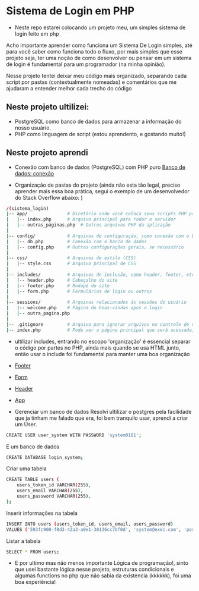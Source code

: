 # Sistema de Login em PHP

- Neste repo estarei colocando um projeto meu, um simples sistema de login feito em php

Acho importante aprender como funciona um Sistema De Login simples, até para você saber como funciona todo o fluxo, por mais simples que esse projeto seja, ter uma noção de como desenvolver ou pensar em um sistema de login é fundamental para um programador (na minha opinião).

Nesse projeto tentei deixar meu código mais organizado, separando cada script por pastas (contextualmente nomeadas) e comentários que me ajudaram a entender melhor cada trecho do código

## Neste projeto ultilizei:

- PostgreSQL como banco de dados para armazenar a informação do nosso usuário.
- PHP como linguagem de script (estou aprendento, e gostando muito!)

## Neste projeto aprendi

- Conexão com banco de dados (PostgreSQL) com PHP puro
[Banco de dados: conexão](./config/db.php)

- Organização de pastas do projeto (ainda não esta tão legal, preciso aprender mais essa boa prática, segui o exemplo de um desenvolvedor do Stack Overflow abaixo: )

```bash
/(sistema_login)
|-- app/               # Diretório onde você coloca seus scripts PHP principais
|   |-- index.php      # Arquivo principal para rodar o servidor
|   |-- outras_páginas.php  # Outros arquivos PHP da aplicação
|
|-- config/            # Arquivos de configuração, como conexão com o banco
|   |-- db.php         # Conexão com o banco de dados
|   |-- config.php     # Outras configurações gerais, se necessário
|
|-- css/               # Arquivos de estilo (CSS)
|   |-- style.css      # Arquivo principal de CSS
|
|-- includes/          # Arquivos de inclusão, como header, footer, etc
|   |-- header.php     # Cabeçalho do site
|   |-- footer.php     # Rodapé do site
|   |-- form.php       # Formulários de login ou outros
|
|-- sessions/          # Arquivos relacionados às sessões do usuário
|   |-- welcome.php    # Página de boas-vindas após o login
|   |-- outra_pagina.php
|
|-- .gitignore         # Arquivo para ignorar arquivos no controle de versão (se estiver usando git)
|-- index.php          # Pode ser a página principal que será acessada, dependendo da estrutura
```
- ultilizar includes, entrando no escopo 'organização' é essencial separar o código por partes no PHP, ainda mais quando se usa HTML junto, então usar o include foi fundamental para manter uma boa organização

- [Footer](./includes/footer.php)
- [Form](./includes/form.php.php)
- [Header](./includes/header.php.php)
- [App](./app/index.php)

- Gerenciar um banco de dados
Resolvi ultilizar o postgres pela facilidade que ja tinham me falado que era, foi bem tranquilo usar, aprendi a criar um User.

```bash
CREATE USER user_system WITH PASSWORD 'system0101';
```
E um banco de dados
```bash
CREATE DATABASE login_system;
```

Criar uma tabela
```bash
CREATE TABLE users (
	users_token_id VARCHAR(255),
	users_email VARCHAR(255),
	users_password VARCHAR(255),
);
```

Inserir informações na tabela
```bash
INSERT INTO users (users_token_id, users_email, users_password) 
VALUES ('593fc900-f0d3-42a3-a0e1-30136cc7bf0d', 'system@exec.com', 'postgresql');
```

Listar a tabela
```bash
SELECT * FROM users;
```

- E por ultimo mas não menos importante Lógica de programação!, sinto que usei bastante lógica nesse projeto, estruturas condicionais e algumas functions no php que não sabia da existencia (kkkkkk), foi uma boa experiência!

